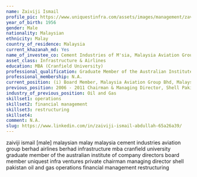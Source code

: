 ```yaml
---
name: Zaiviji Ismail
profile_pic: https://www.uniquestinfra.com/assets/images/management/zaviji.png
year_of_birth: 1956
gender: Male
nationality: Malaysian 
ethnicity: Malay
country_of_residence: Malaysia 
current_khazanah_md: Yes
name_of_investee_co: Cement Industries of M'sia, Malaysia Aviation Group Bhd, Malaysia Airlines Bhd
asset_class: Infrastructure & Airlines
education: MBA (Cranfield University)
professional_qualification: Graduate Member of the Australian Institute of Company Directors
professional_membership: N.A.
current_position: (i) Board Member, Malaysia Aviation Group Bhd, Malaysia Airlines Bhd, Uniquest Infra Ventures Private Ltd, (ii) Chairman - Cement Industries of Malaysia
previous_position: 2006 - 2011 Chairman & Managing Director, Shell Pakistan Ltd
industry_of_previous_position: Oil and Gas
skillset1: operations
skillset2: financial management
skillset3: restructuring
skillset4: 
comment: N.A.
slug: https://www.linkedin.com/in/zaiviji-ismail-abdullah-65a26a39/
---
```


zaiviji ismail [male] malaysian malay malaysia cement industries aviation group berhad airlines berhad infrastructure mba cranfield university graduate member of the australian institute of company directors board member uniquest infra ventures private chairman managing director shell pakistan oil and gas operations financial management restructuring
